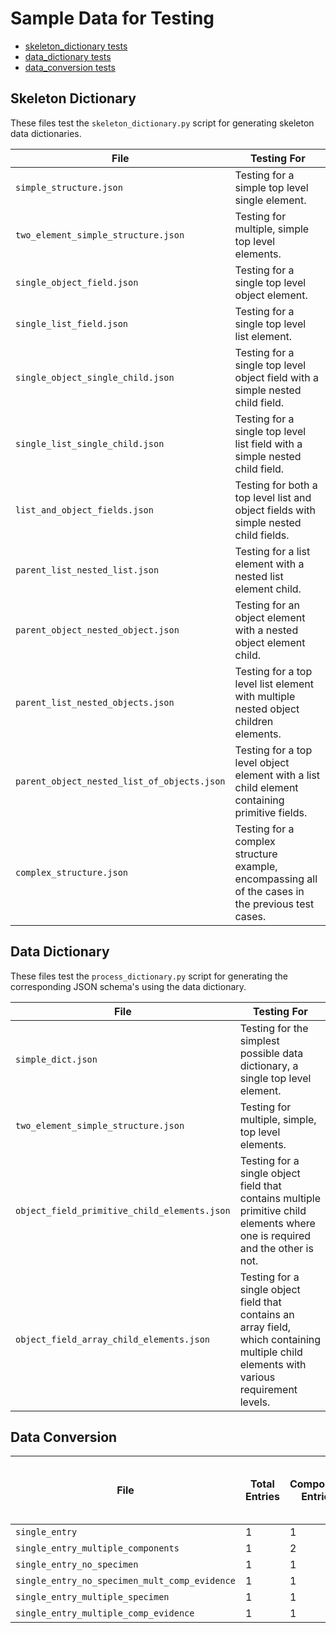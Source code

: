 # Sample Data for Testing

- [skeleton_dictionary tests](#skeleton-dictionary)
- [data_dictionary tests](#data-dictionary)
- [data_conversion tests](#data-conversion)

## Skeleton Dictionary

These files test the `skeleton_dictionary.py` script for generating skeleton data dictionaries. 

| File                          | Testing For                                                       |
|-------------------------------|-------------------------------------------------------------------|
| `simple_structure.json`       | Testing for a simple top level single element.          |
| `two_element_simple_structure.json` | Testing for multiple, simple top level elements.  |
| `single_object_field.json`        | Testing for a single top level object element.                              |
| `single_list_field.json`      | Testing for a single top level list element.    |
| `single_object_single_child.json` | Testing for a single top level object field with a simple nested child field.  | 
| `single_list_single_child.json`  | Testing for a single top level list field with a simple nested child field.    |
| `list_and_object_fields.json` | Testing for both a top level list and object fields with simple nested child fields. |
| `parent_list_nested_list.json`            | Testing for a list element with a nested list element child.  |
| `parent_object_nested_object.json` | Testing for an object element with a nested object element child. |
| `parent_list_nested_objects.json` | Testing for a top level list element with multiple nested object children elements. | 
| `parent_object_nested_list_of_objects.json` | Testing for a top level object element with a list child element containing primitive fields. |
| `complex_structure.json`      | Testing for a complex structure example, encompassing all of the cases in the previous test cases. | 

## Data Dictionary 

These files test the `process_dictionary.py` script for generating the corresponding JSON schema's using the data dictionary. 

| File                          | Testing For                                                   |
|-------------------------------|---------------------------------------------------------------|
| `simple_dict.json`            | Testing for the simplest possible data dictionary, a single top level element.    |
| `two_element_simple_structure.json` | Testing for multiple, simple, top level elements.   | 
| `object_field_primitive_child_elements.json` | Testing for a single object field that contains multiple primitive child elements where one is required and the other is not. |
| `object_field_array_child_elements.json`     | Testing for a single object field that contains an array field, which containing multiple child elements with various requirement levels. |

## Data Conversion

| File                                              | Total Entries | Component<br>Entries | Specimen<br>Entries | Component Evidence<br>Source Entries | Top Level Evidence<br>Source Entries | Condition or<br>Exposure Agent |
|---------------------------------------------------|---------------|----------------------|---------------------|--------------------------------------|--------------------------------------|--------------------------------|
| `single_entry`                                    | 1             | 1                    | 1                   | 1                                    | 1                                    | Condition                      |
| `single_entry_multiple_components`                | 1             | 2                    | 1                   | 1                                    | 1                                    | Condition                      |
| `single_entry_no_specimen`                        | 1             | 1                    | 0                   | 1                                    | 1                                    | Condition                      |                  
| `single_entry_no_specimen_mult_comp_evidence`     | 1             | 1                    | 0                   | 2                                    | 1                                    | Condition                      |
| `single_entry_multiple_specimen`                  | 1             | 1                    | 2                   | 1                                    | 1                                    | Condition                      |
| `single_entry_multiple_comp_evidence`             | 1             | 1                    | 1                   | 2                                    | 1                                    | Condition                      | 